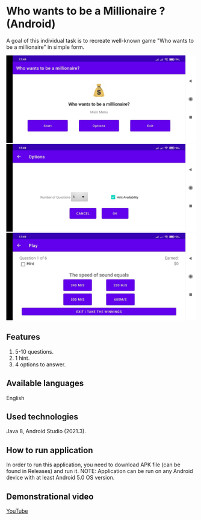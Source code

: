 # Who wants to be a Millionaire ? (Android)
 
A goal of this individual task is to recreate well-known game "Who wants to be a millionaire" in simple form.

![alt text](https://github.com/BogdanVeligorskyi/P_of_MD_Lab_1/blob/main/screen_1.jpg?raw=true)
![alt text](https://github.com/BogdanVeligorskyi/P_of_MD_Lab_1/blob/main/screen_2.jpg?raw=true)
![alt text](https://github.com/BogdanVeligorskyi/P_of_MD_Lab_1/blob/main/screen_3.jpg?raw=true)

## Features

1. 5-10 questions.
2. 1 hint.
3. 4 options to answer.

## Available languages

English

## Used technologies

Java 8, Android Studio (2021.3).

## How to run application

In order to run this application, you need to download APK file (can be found in Releases) and run it.
NOTE: Application can be run on any Android device with at least Android 5.0 OS version.

## Demonstrational video

[YouTube](https://youtu.be/Qjgc-oZ8Na8?si=BuxkDl7K1367iUXr)
